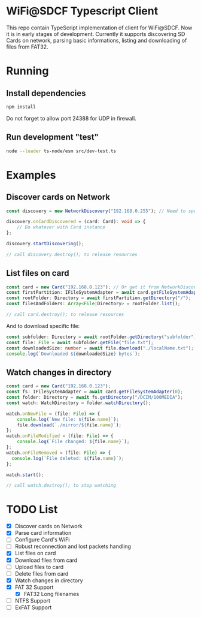 # WiFi@SDCF Typescript Client

This repo contain TypeScript implementation of client for WiFi@SDCF. Now it is in early stages of development. Currently it supports discovering SD Cards on network, parsing basic informations, listing and downloading of files from FAT32.

# Running

## Install dependencies
```bash
npm install
```

Do not forget to allow port 24388 for UDP in firewall.


## Run development "test"
```bash
node --loader ts-node/esm src/dev-test.ts
```

# Examples

## Discover cards on Network
```typescript
const discovery = new NetworkDiscovery("192.168.0.255"); // Need to specify broadcast address of your network

discovery.onCardDiscovered = (card: Card): void => {
	// Do whatever with Card instance
};

discovery.startDiscovering();

// call discovery.destroy(); to release resources
```

## List files on card
```typescript
const card = new Card("192.168.0.123"); // Or get it from NetworkDiscovery
const firstPartition: IFileSystemAdapter = await card.getFileSystemAdapter(0);
const rootFolder: Directory = await firstPartition.getDirectory("/");
const filesAndFolders: Array<File|Directory> = rootFolder.list();

// call card.destroy(); to release resources
```

And to download specific file:
```typescript
const subfolder: Directory = await rootFolder.getDirectory("subfolder");
const file: File = await subfolder.getFile("file.txt");
const downloadedSize: number = await file.download("./localName.txt");
console.log(`Downloaded ${downloadedSize} bytes`);
```

## Watch changes in directory
```typescript
const card = new Card("192.168.0.123");
const fs: IFileSystemAdapter = await card.getFileSystemAdapter(0);
const folder: Directory = await fs.getDirectory("/DCIM/100MEDIA");
const watch: WatchDirectory = folder.watchDirectory();

watch.onNewFile = (file: File) => {
    console.log(`New file: ${file.name}`);
    file.download(`./mirror/${file.name}`);
};
watch.onFileModified = (file: File) => {
    console.log(`File changed: ${file.name}`);
};
watch.onFileRemoved = (file: File) => {
  console.log(`File deleted: ${file.name}`);  
};

watch.start();

// call watch.destroy(); to stop watching
```


# TODO List

- [x] Discover cards on Network
- [x] Parse card information
- [ ] Configure Card's WiFi
- [ ] Robust reconnection and lost packets handling
- [x] List files on card
- [x] Download files from card
- [ ] Upload files to card
- [ ] Delete files from card
- [x] Watch changes in directory
- [x] FAT 32 Support
  - [x] FAT32 Long filenames
- [ ] NTFS Support
- [ ] ExFAT Support
